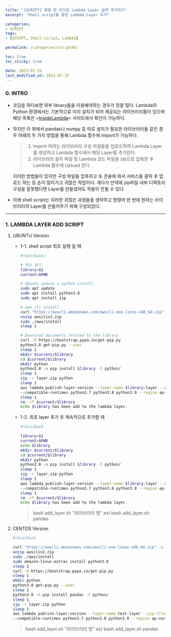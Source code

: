 ```yaml
---
title: "[SCRIPT] 명령 한 번으로 Lambda Layer 쉽게 추가하기"
excerpt: "Shell script를 통한 Lambda Layer 추가"

categories:
- SCRIPT
tags:
- [SCRIPT, Shell-script, Lambda]

permalink: /categories/script04/

toc: true
toc_sticky: true

date: 2023-07-25
last_modified_at: 2023-07-25
---
```


### 0. INTRO
- 코딩을 하다보면 외부 library들을 이용해야하는 경우가 정말 많다. Lambda의 Python 환경에서는 기본적으로 미리 설치가 되어 제공되는 라이브러리들이 있으며 해당 목록은 >[InsideLambda](https://insidelambda.com/)< 사이트에서 확인이 가능하다.
- 하지만 이 외에서 pandas나 numpy 등 따로 설치가 필요한 라이브러리들 같은 경우 아래의 두 가지 방법을 통해 Lambda 함수에 import가 가능하다.
    >1. Import 하려는 라이브러리 구성 파일들을 업로드하여 Lambda Layer를 생성하고 Lambda 함수에서 해당 Layer를 추가한다.
    >2. 라이브러리 설치 파일 및 Lambda 코드 파일을 zip으로 압축한 후 Lambda 함수에 Upload 한다.
   
   이러한 방법들이 있지만 구성 파일들 압축하고 또 콘솔에 와서 서비스들 클릭 후 업로드 하는 등 손이 많이가고 귀찮은 작업이다. 게다가 만약에 zip파일 내부 디렉토리 구성을 잘못했다면 Layer를 만들었어도 적용이 안될 수 있다.

- 아래 shell script는 이러한 귀찮은 과정들을 생략하고 명령어 한 번에 원하는 라이브러리의 Layer를 만들어주기 위해 구성되었다.

---
### 1. LAMBDA LAYER ADD SCRIPT

1. UBUNTU Version
   - 1-1. shell script 최초 실행 일 때

        ```bash
        #!bin/bash/

        # 변수 받기
        library=$1
        current=$PWD

        # Ubuntu update & python install
        sudo apt update
        sudo apt install python3.8
        sudo apt install zip

        # aws cli install
        curl "https://awscli.amazonaws.com/awscli-exe-linux-x86_64.zip" -o "awscliv2.zip"
        unzip awscliv2.zip
        sudo ./aws/install
        sleep 1
        
        # Download documents related to the library
        curl -O https://bootstrap.pypa.io/get-pip.py
        python3.8 get-pip.py --user
        sleep 1
        mkdir $current/$library
        cd $current/$library
        mkdir python
        python3.8 -m pip install $library -t python/
        sleep 1
        zip -r layer.zip python
        sleep 1
        aws lambda publish-layer-version --layer-name $library-layer --zip-file fileb://layer.zip \
        --compatible-runtimes python3.7 python3.8 python3.9 --region ap-northeast-2
        sleep 1
        rm -rf $current/$library
        echo $library has been add to the lambda layer.
        ```

   - 1-2. 최초 layer 추가 후 계속적으로 추가할 때
        ```bash
        #!bin/bash

        library=$1
        current=$PWD
        echo $library
        mkdir $current/$library
        cd $current/$library
        mkdir python
        python3.8 -m pip install $library -t python/
        sleep 1
        zip -r layer.zip python
        sleep 1
        aws lambda publish-layer-version --layer-name $library-layer --zip-file fileb://layer.zip \
        --compatible-runtimes python3.7 python3.8 python3.9 --region ap-northeast-2
        sleep 1
        rm -rf $current/$library
        echo $library has been add to the lambda layer.
        ```
    
        >bash add_layer.sh "라이브러리 명"    ex) bash add_layer.sh pandas

2. CENTOS Version

    ```bash
    #!bin/bash

    curl "https://awscli.amazonaws.com/awscli-exe-linux-x86_64.zip" -o "awscliv2.zip"
    unzip awscliv2.zip
    sudo ./aws/install
    sudo amazon-linux-extras install python3.8
    sleep 1
    curl -O https://bootstrap.pypa.io/get-pip.py
    sleep 1
    mkdir python 
    python3.8 get-pip.py --user
    sleep 1
    python3.8 -m pip install pandas -t python/
    sleep 1
    zip -r layer.zip python
    sleep 1
    aws lambda publish-layer-version --layer-name test-layer --zip-file fileb://layer.zip \
    --compatible-runtimes python3.7 python3.8 python3.9 --region ap-northeast-2
    ```
    
    >bash add_layer.sh "라이브러리 명"    ex) bash add_layer.sh pandas
